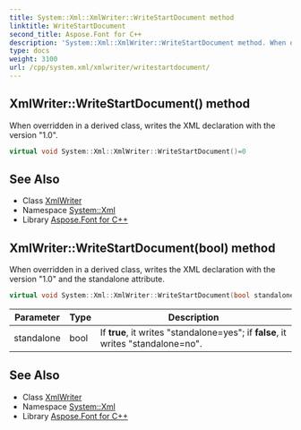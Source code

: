 ```yaml
---
title: System::Xml::XmlWriter::WriteStartDocument method
linktitle: WriteStartDocument
second_title: Aspose.Font for C++
description: 'System::Xml::XmlWriter::WriteStartDocument method. When overridden in a derived class, writes the XML declaration with the version "1.0" in C++.'
type: docs
weight: 3100
url: /cpp/system.xml/xmlwriter/writestartdocument/
---
```

## XmlWriter::WriteStartDocument() method


When overridden in a derived class, writes the XML declaration with the version "1.0".

```cpp
virtual void System::Xml::XmlWriter::WriteStartDocument()=0
```


## See Also

* Class [XmlWriter](../)
* Namespace [System::Xml](../../)
* Library [Aspose.Font for C++](../../../)
## XmlWriter::WriteStartDocument(bool) method


When overridden in a derived class, writes the XML declaration with the version "1.0" and the standalone attribute.

```cpp
virtual void System::Xml::XmlWriter::WriteStartDocument(bool standalone)=0
```


| Parameter | Type | Description |
| --- | --- | --- |
| standalone | bool | If **true**, it writes "standalone=yes"; if **false**, it writes "standalone=no". |

## See Also

* Class [XmlWriter](../)
* Namespace [System::Xml](../../)
* Library [Aspose.Font for C++](../../../)
